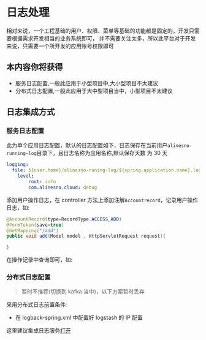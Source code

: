 # 日志处理

相对来说，一个工程基础的用户、权限、菜单等基础的功能都是固定的，开发只需要根据需求开发相当的业务系统即可，
并不需要关注太多，所以此平台对于开发来说，只需要一个所开发的应用账号权限即可

## 本内容你将获得

- 服务日志配置,一般此应用于小型项目中,大小型项目不太建议
- 分布式日志配置,一般此应用于大中型项目当中，小型项目不太建议

## 日志集成方式

### 服务日志配置

此为单个应用日志配置，默认的日志配置如下，日志保存在当前用户`alinesno-running-log`目录下，且日志名称为应用名称,默认保存天数
为 30 天

```yml
logging:
  file: ${user.home}/alinesno-runing-log/${spring.application.name}.log
    level:
        root: info
        com.alinesno.cloud: debug
```

添加用户操作日志，在 controller 方法上添加注解`Accountrecord`，记录用户操作日志，如:

```java
@AccountRecord(type=RecordType.ACCESS_ADD)
@FormToken(save=true)
@GetMapping("/add")
public void add(Model model , HttpServletRequest request){

}
```

在操作记录中查询即可，如:

<!-- <p style="text-align:center"><img src="/images/kibana_02.png" width="100%" /></p> -->

### 分布式日志配置

> 暂时不推荐(切换到 kafka 当中)，以下方案暂时丢弃

采用分布式日志前置条件:

- 在 logback-spring.xml 中配置好 logstash 的 IP 配置

这里建议集成日志服务[打开](/technique/22_审计日志监控/01_应用场景.md)
